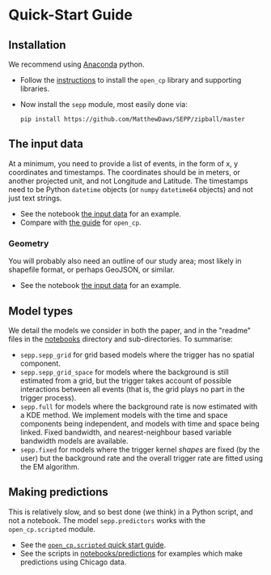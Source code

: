 # Quick-Start Guide

## Installation

We recommend using [Anaconda](https://www.anaconda.com/download/) python.

- Follow the [instructions](https://github.com/QuantCrimAtLeeds/PredictCode/blob/master/quick_start/install.md) to install the `open_cp` library and supporting libraries.
- Now install the `sepp` module, most easily done via:

      pip install https://github.com/MatthewDaws/SEPP/zipball/master


## The input data

At a minimum, you need to provide a list of events, in the form of x, y coordinates and timestamps.  The coordinates should be in meters, or another projected unit, and not Longitude and Latitude.  The timestamps need to be Python `datetime` objects (or `numpy` `datetime64` objects) and not just text strings.

- See the notebook [the input data](input_data.ipynb) for an example.
- Compare with [the guide](https://github.com/QuantCrimAtLeeds/PredictCode/blob/master/quick_start/scripted_intro.md#the-input-data) for `open_cp`.

### Geometry

You will probably also need an outline of our study area; most likely in shapefile format, or perhaps GeoJSON, or similar.  

- See the notebook [the input data](input_data.ipynb) for an example.


## Model types

We detail the models we consider in both the paper, and in the "readme" files in the [notebooks](../notebooks) directory and sub-directories.  To summarise:

- `sepp.sepp_grid` for grid based models where the trigger has no spatial component.
- `sepp.sepp_grid_space` for models where the background is still estimated from a grid, but the trigger takes account of possible interactions between all events (that is, the grid plays no part in the trigger process).
- `sepp.full` for models where the background rate is now estimated with a KDE method.  We implement models with the time and space components being independent, and models with time and space being linked.  Fixed bandwidth, and nearest-neighbour based variable bandwidth models are available.
- `sepp.fixed` for models where the trigger kernel _shapes_ are fixed (by the user) but the background rate and the overall trigger rate are fitted using the EM algorithm.


## Making predictions

This is relatively slow, and so best done (we think) in a Python script, and not a
notebook.  The model `sepp.predictors` works with the `open_cp.scripted` module.

- See the [`open_cp.scripted` quick start guide](https://github.com/QuantCrimAtLeeds/PredictCode/blob/master/quick_start/scripted_intro.md).
- See the scripts in [notebooks/predictions](../notebooks/predictions) for examples which make predictions using Chicago data.
